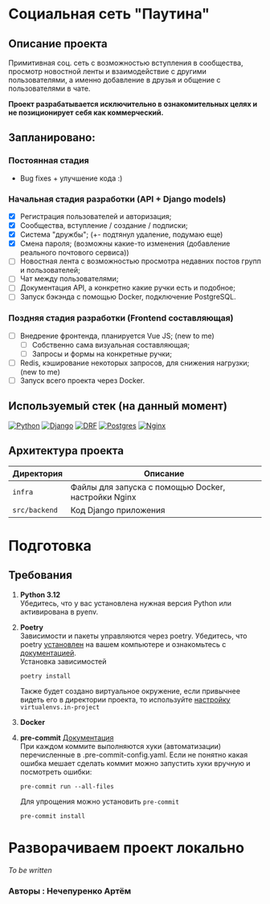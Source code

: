 # Социальная сеть "Паутина"

## Описание проекта

Примитивная соц. сеть с возможностью вступления в сообщества,
просмотр новостной ленты и взаимодействие с другими пользователями,
а именно добавление в друзья и общение с пользователями в чате.

**Проект разрабатывается исключительно в ознакомительных целях и
не позиционирует себя как коммерческий.**

## Запланировано:
   ### Постоянная стадия
   - Bug fixes + улучшение кода :)
   ### Начальная стадия разработки (API + Django models)
   - [x] Регистрация пользователей и авторизация;
   - [x] Сообщества, вступление / создание / подписки;
   - [x] Система "дружбы"; (+- подтянул удаление, подумаю еще)
   - [x] Смена пароля; (возможны какие-то изменения (добавление
         реального почтового сервиса))
   - [ ] Новостная лента с возможностью просмотра недавних постов групп и
пользователей;
   - [ ] Чат между пользователями;
   - [ ] Документация API, а конкретно какие ручки есть и подобное;
   - [ ] Запуск бэкэнда с помощью Docker, подключение PostgreSQL.
   ### Поздняя стадия разработки (Frontend составляющая)
   - [ ] Внедрение фронтенда, планируется Vue JS; (new to me)
     - [ ] Собственно сама визуальная составляющая;
     - [ ] Запросы и формы на конкретные ручки;
   - [ ] Redis, кэширование некоторых запросов, для снижения нагрузки; (new to me)
   - [ ] Запуск всего проекта через Docker.

## Используемый стек (на данный момент)

[![Python][Python-badge]][Python-url]
[![Django][Django-badge]][Django-url]
[![DRF][DRF-badge]][DRF-url]
[![Postgres][Postgres-badge]][Postgres-url]
[![Nginx][Nginx-badge]][Nginx-url]

## Архитектура проекта

| Директория    | Описание                                                |
|---------------|---------------------------------------------------------|
| `infra`       | Файлы для запуска с помощью Docker, настройки Nginx     |
| `src/backend` | Код Django приложения                                   |

# Подготовка

## Требования

1. **Python 3.12**  
   Убедитесь, что у вас установлена нужная версия Python или активирована в
   pyenv.

2. **Poetry**  
   Зависимости и пакеты управляются через poetry. Убедитесь, что
   poetry [установлен](https://python-poetry.org/docs/#installing-with-the-official-installer)
   на вашем компьютере и ознакомьтесь
   с [документацией](https://python-poetry.org/docs/basic-usage/).  
   Установка зависимостей

    ```
    poetry install
    ```

    Также будет создано виртуальное окружение, если привычнее видеть его в
    директории проекта, то
    используйте [настройку](https://python-poetry.org/docs/configuration/#adding-or-updating-a-configuration-setting) `virtualenvs.in-project`


3. **Docker**


4. **pre-commit**
   [Документация](https://pre-commit.com/)  
   При каждом коммите выполняются хуки (автоматизации) перечисленные в
   .pre-commit-config.yaml. Если не понятно какая ошибка мешает сделать коммит
   можно запустить хуки вручную и посмотреть ошибки:
    ```shell
    pre-commit run --all-files
    ```
   Для упрощения можно установить `pre-commit`
   ```shell
   pre-commit install
   ```


# Разворачиваем проект локально

_To be written_

### Авторы : Нечепуренко Артём

<!-- MARKDOWN LINKS & BADGES -->

[Python-url]: https://www.python.org/

[Python-badge]: https://img.shields.io/badge/Python-376f9f?style=for-the-badge&logo=python&logoColor=white

[Django-url]: https://github.com/django/django

[Django-badge]: https://img.shields.io/badge/Django-0c4b33?style=for-the-badge&logo=django&logoColor=white

[DRF-url]: https://github.com/encode/django-rest-framework

[DRF-badge]: https://img.shields.io/badge/DRF-a30000?style=for-the-badge

[Postgres-url]: https://www.postgresql.org/

[Postgres-badge]: https://img.shields.io/badge/postgres-306189?style=for-the-badge&logo=postgresql&logoColor=white

[Nginx-url]: https://nginx.org

[Nginx-badge]: https://img.shields.io/badge/nginx-009900?style=for-the-badge&logo=nginx&logoColor=white
